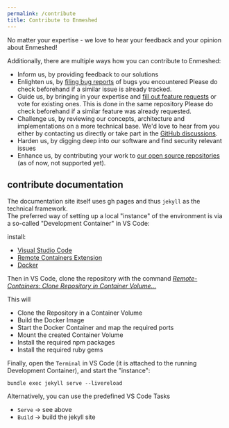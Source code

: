 ```yaml
---
permalink: /contribute
title: Contribute to Enmeshed
---
```


No matter your expertise - we love to hear your feedback and your opinion about Enmeshed!

Additionally, there are multiple ways how you can contribute to Enmeshed:

- Inform us, by providing feedback to our solutions
- Enlighten us, by [filing bug reports](https://github.com/nmshd/feedback/issues/new/choose) of bugs you encountered
  Please do check beforehand if a similar issue is already tracked.
- Guide us, by bringing in your expertise and [fill out feature requests](https://github.com/nmshd/feedback/issues/new/choose) or vote for existing ones. This is done in the same repository
  Please do check beforehand if a similar feature was already requested.
- Challenge us, by reviewing our concepts, architecture and implementations on a more technical base. We'd love to hear from you either by contacting us directly or take part in the [GitHub discussions](https://github.com/nmshd/feedback/discussions).
- Harden us, by digging deep into our software and find security relevant issues
- Enhance us, by contributing your work to [our open source repositories](https://github.com/nmshd) (as of now, not supported yet).

## contribute documentation

The documentation site itself uses gh pages and thus `jekyll` as the technical framework.  
The preferred way of setting up a local "instance" of the environment is via a so-called "Development Container" in VS Code:

install:

- [Visual Studio Code](https://code.visualstudio.com/)
- [Remote Containers Extension](https://marketplace.visualstudio.com/items?itemName=ms-vscode-remote.remote-containers)
- [Docker](https://code.visualstudio.com/docs/remote/containers)

Then in VS Code, clone the repository with the command _[Remote-Containers: Clone Repository in Container Volume...](https://code.visualstudio.com/docs/remote/containers-advanced#_use-clone-repository-in-container-volume)_

This will

- Clone the Repository in a Container Volume
- Build the Docker Image
- Start the Docker Container and map the required ports
- Mount the created Container Volume
- Install the required npm packages
- Install the required ruby gems

Finally, open the `Terminal` in VS Code (it is attached to the running Development Container), and start the "instance":

```shell
bundle exec jekyll serve --livereload
```

Alternatively, you can use the predefined VS Code Tasks

- `Serve` &rarr; see above
- `Build` &rarr; build the jekyll site
